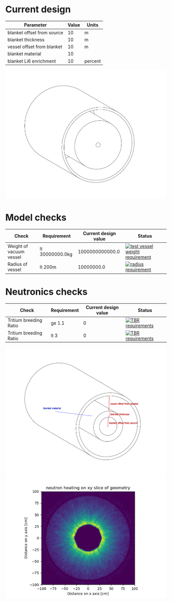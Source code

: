 # Current design
Parameter | Value | Units |
|---|---|---|
| blanket offset from source | 10 | m |
| blanket thickness | 10 | m |
| vessel offset from blanket |10 | m |
| blanket material | 10 | |
| blanket Li6 enrichment | 10 | percent |

![latest image](current_design.png)
# Model checks
| Check | Requirement | Current design value | Status |
|---|---|---|---|
| Weight of vacuum vessel | lt 30000000.0kg | 1000000000000.0 |[![test vessel weight requirement](https://github.com/shimwell/design_automator/actions/workflows/test_vessel_weight_requirement.yml/badge.svg)](https://github.com/shimwell/design_automator/actions/workflows/test_vessel_weight_requirement.yml)|
| Radius of vessel | lt 200m | 10000000.0 | [![radius requirement](https://github.com/shimwell/design_automator/actions/workflows/radius_requirements.yml/badge.svg)](https://github.com/shimwell/design_automator/actions/workflows/radius_requirements.yml)
# Neutronics checks
| Check | Requirement | Current design value | Status |
|---|---|---|---|
| Tritium breeding Ratio | ge 1.1 | 0 | [![TBR requirements](https://github.com/shimwell/design_automator/actions/workflows/tbr_requirements.yml/badge.svg)](https://github.com/shimwell/design_automator/actions/workflows/tbr_requirements.yml) |
| Tritium breeding Ratio | lt 3 | 0 | [![TBR requirements](https://github.com/shimwell/design_automator/actions/workflows/tbr_requirements.yml/badge.svg)](https://github.com/shimwell/design_automator/actions/workflows/tbr_requirements.yml) |

![parameters](./design_parameters.png)
![parameters](./neutron_heating_xy.png)
